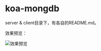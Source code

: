 # koa-mongdb

server & client目录下，有各自的README.md。

效果预览：

![效果预览](https://gitee.com/mihuartuanr/koa-mongdb/blob/master/preview.gif "在这里输入图片标题")